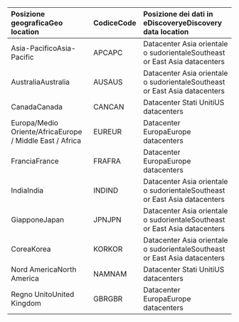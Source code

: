 
|<span data-ttu-id="79b71-101">**Posizione geografica**</span><span class="sxs-lookup"><span data-stu-id="79b71-101">**Geo location**</span></span>             |<span data-ttu-id="79b71-102">**Codice**</span><span class="sxs-lookup"><span data-stu-id="79b71-102">**Code**</span></span>|<span data-ttu-id="79b71-103">**Posizione dei dati in eDiscovery**</span><span class="sxs-lookup"><span data-stu-id="79b71-103">**eDiscovery data location**</span></span>      |
|:----------------------------|:-------|:---------------------------------|
|<span data-ttu-id="79b71-104">Asia-Pacifico</span><span class="sxs-lookup"><span data-stu-id="79b71-104">Asia-Pacific</span></span>                 |<span data-ttu-id="79b71-105">APC</span><span class="sxs-lookup"><span data-stu-id="79b71-105">APC</span></span>     |<span data-ttu-id="79b71-106">Datacenter Asia orientale o sudorientale</span><span class="sxs-lookup"><span data-stu-id="79b71-106">Southeast or East Asia datacenters</span></span>|
|<span data-ttu-id="79b71-107">Australia</span><span class="sxs-lookup"><span data-stu-id="79b71-107">Australia</span></span>                    |<span data-ttu-id="79b71-108">AUS</span><span class="sxs-lookup"><span data-stu-id="79b71-108">AUS</span></span>     |<span data-ttu-id="79b71-109">Datacenter Asia orientale o sudorientale</span><span class="sxs-lookup"><span data-stu-id="79b71-109">Southeast or East Asia datacenters</span></span>|
|<span data-ttu-id="79b71-110">Canada</span><span class="sxs-lookup"><span data-stu-id="79b71-110">Canada</span></span>                       |<span data-ttu-id="79b71-111">CAN</span><span class="sxs-lookup"><span data-stu-id="79b71-111">CAN</span></span>     |<span data-ttu-id="79b71-112">Datacenter Stati Uniti</span><span class="sxs-lookup"><span data-stu-id="79b71-112">US datacenters</span></span>                    |
|<span data-ttu-id="79b71-113">Europa/Medio Oriente/Africa</span><span class="sxs-lookup"><span data-stu-id="79b71-113">Europe / Middle East / Africa</span></span>|<span data-ttu-id="79b71-114">EUR</span><span class="sxs-lookup"><span data-stu-id="79b71-114">EUR</span></span>     |<span data-ttu-id="79b71-115">Datacenter Europa</span><span class="sxs-lookup"><span data-stu-id="79b71-115">Europe datacenters</span></span>                |
|<span data-ttu-id="79b71-116">Francia</span><span class="sxs-lookup"><span data-stu-id="79b71-116">France</span></span>                       |<span data-ttu-id="79b71-117">FRA</span><span class="sxs-lookup"><span data-stu-id="79b71-117">FRA</span></span>     |<span data-ttu-id="79b71-118">Datacenter Europa</span><span class="sxs-lookup"><span data-stu-id="79b71-118">Europe datacenters</span></span>                |
|<span data-ttu-id="79b71-119">India</span><span class="sxs-lookup"><span data-stu-id="79b71-119">India</span></span>                        |<span data-ttu-id="79b71-120">IND</span><span class="sxs-lookup"><span data-stu-id="79b71-120">IND</span></span>     |<span data-ttu-id="79b71-121">Datacenter Asia orientale o sudorientale</span><span class="sxs-lookup"><span data-stu-id="79b71-121">Southeast or East Asia datacenters</span></span>|
|<span data-ttu-id="79b71-122">Giappone</span><span class="sxs-lookup"><span data-stu-id="79b71-122">Japan</span></span>                        |<span data-ttu-id="79b71-123">JPN</span><span class="sxs-lookup"><span data-stu-id="79b71-123">JPN</span></span>     |<span data-ttu-id="79b71-124">Datacenter Asia orientale o sudorientale</span><span class="sxs-lookup"><span data-stu-id="79b71-124">Southeast or East Asia datacenters</span></span>|
|<span data-ttu-id="79b71-125">Corea</span><span class="sxs-lookup"><span data-stu-id="79b71-125">Korea</span></span>                        |<span data-ttu-id="79b71-126">KOR</span><span class="sxs-lookup"><span data-stu-id="79b71-126">KOR</span></span>     |<span data-ttu-id="79b71-127">Datacenter Asia orientale o sudorientale</span><span class="sxs-lookup"><span data-stu-id="79b71-127">Southeast or East Asia datacenters</span></span>|
|<span data-ttu-id="79b71-128">Nord America</span><span class="sxs-lookup"><span data-stu-id="79b71-128">North America</span></span>                |<span data-ttu-id="79b71-129">NAM</span><span class="sxs-lookup"><span data-stu-id="79b71-129">NAM</span></span>     |<span data-ttu-id="79b71-130">Datacenter Stati Uniti</span><span class="sxs-lookup"><span data-stu-id="79b71-130">US datacenters</span></span>                    |
|<span data-ttu-id="79b71-131">Regno Unito</span><span class="sxs-lookup"><span data-stu-id="79b71-131">United Kingdom</span></span>               |<span data-ttu-id="79b71-132">GBR</span><span class="sxs-lookup"><span data-stu-id="79b71-132">GBR</span></span>     |<span data-ttu-id="79b71-133">Datacenter Europa</span><span class="sxs-lookup"><span data-stu-id="79b71-133">Europe datacenters</span></span>                |
